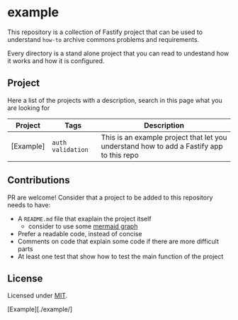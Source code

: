 # example

This repository is a collection of Fastify project that can be used to understand `how-to` archive commons
problems and requirements.

Every directory is a stand alone project that you can read to undestand how it works and how it is configured.

## Project

Here a list of the projects with a description, search in this page what you are looking for

| Project | Tags | Description |
|---------|------|-------------|
| [Example] | `auth` `validation` | This is an example project that let you understand how to add a Fastify app to this repo |

## Contributions

PR are welcome! Consider that a project to be added to this repository needs to have:

+ A `README.md` file that exaplain the project itself
  + consider to use some [mermaid graph](https://mermaidjs.github.io)
+ Prefer a readable code, instead of concise
+ Comments on code that explain some code if there are more difficult parts
+ At least one test that show how to test the main function of the project

## License

Licensed under [MIT](./LICENSE).

[Example][./example/]
